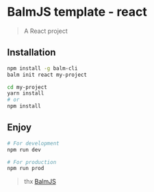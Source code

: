 # BalmJS template - react
> A React project

## Installation

```sh
npm install -g balm-cli
balm init react my-project

cd my-project
yarn install
# or
npm install
```

## Enjoy

```sh
# For development
npm run dev

# For production
npm run prod
```

> thx [BalmJS](http://balmjs.com/)
